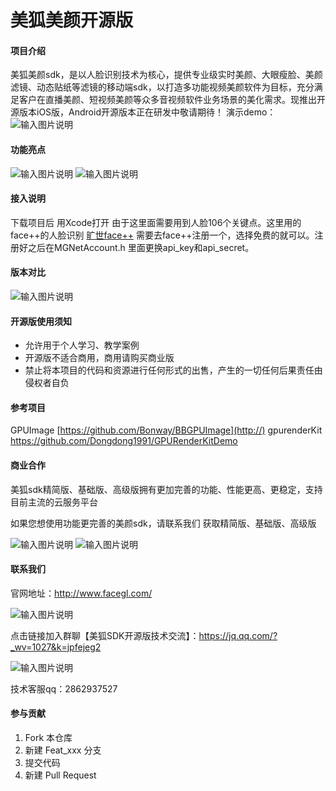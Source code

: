 # 美狐美颜开源版

#### 项目介绍
美狐美颜sdk，是以人脸识别技术为核心，提供专业级实时美颜、大眼瘦脸、美颜滤镜、动态贴纸等滤镜的移动端sdk，以打造多功能视频美颜软件为目标，充分满足客户在直播美颜、短视频美颜等众多音视频软件业务场景的美化需求。现推出开源版本iOS版，Android开源版本正在研发中敬请期待！
演示demo：![输入图片说明](https://images.gitee.com/uploads/images/2021/0611/133433_ea131003_2073279.png "截屏2021-06-11 下午12.01.10.png")



#### 功能亮点

![输入图片说明](https://images.gitee.com/uploads/images/2021/0607/164425_6c9a87c5_2073279.png "meiyan01.png")
![输入图片说明](https://images.gitee.com/uploads/images/2021/0609/085441_9fdfc91e_2073279.png "微信截图_20210609085406.png")

#### 接入说明
下载项目后 用Xcode打开
由于这里面需要用到人脸106个关键点。这里用的face++的人脸识别 [旷世face++](https://www.faceplusplus.com.cn/)
需要去face++注册一个，选择免费的就可以。注册好之后在MGNetAccount.h 里面更换api_key和api_secret。

#### 版本对比
![输入图片说明](https://images.gitee.com/uploads/images/2021/0609/084021_bd43553c_2073279.png "555555(1).png")
#### 开源版使用须知

- 允许用于个人学习、教学案例
- 开源版不适合商用，商用请购买商业版
- 禁止将本项目的代码和资源进行任何形式的出售，产生的一切任何后果责任由侵权者自负
#### 参考项目
GPUImage
[https://github.com/Bonway/BBGPUImage](http://)
gpurenderKit
[https://github.com/Dongdong1991/GPURenderKitDemo
](http://)
#### 商业合作
美狐sdk精简版、基础版、高级版拥有更加完善的功能、性能更高、更稳定，支持目前主流的云服务平台

如果您想使用功能更完善的美颜sdk，请联系我们 获取精简版、基础版、高级版

![输入图片说明](https://images.gitee.com/uploads/images/2021/0609/084823_2c276b86_2073279.png "微信截图_20210609084741.png")
![输入图片说明](https://images.gitee.com/uploads/images/2021/0609/084832_89c09f16_2073279.png "微信截图_20210609084632.png")

#### 联系我们

官网地址：http://www.facegl.com/

![输入图片说明](https://images.gitee.com/uploads/images/2021/0609/085049_942dba67_2073279.png "微信截图_20210609085018.png")

点击链接加入群聊【美狐SDK开源版技术交流】：https://jq.qq.com/?_wv=1027&k=jpfejeg2

![输入图片说明](https://images.gitee.com/uploads/images/2021/0609/090435_a2e01296_2073279.png "美狐SDK开源版技术交流群群二维码.png")


技术客服qq：2862937527

#### 参与贡献

1.  Fork 本仓库
2.  新建 Feat_xxx 分支
3.  提交代码
4.  新建 Pull Request

